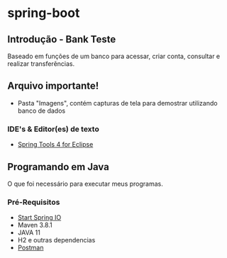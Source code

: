 # spring-boot

## Introdução - Bank Teste

Baseado em funções de um banco para acessar, criar conta, consultar e realizar transferências.


## Arquivo importante!
- Pasta "Imagens", contém capturas de tela para demostrar utilizando banco de dados

### IDE's & Editor(es) de texto

- [Spring Tools 4 for Eclipse](https://spring.io/tools)

## Programando em Java

O que foi necessário para executar meus programas.

### Pré-Requisitos

- [Start Spring IO](https://start.spring.io/)
- Maven 3.8.1
- JAVA 11
- H2 e outras dependencias
- [Postman](https://www.postman.com/downloads/)

